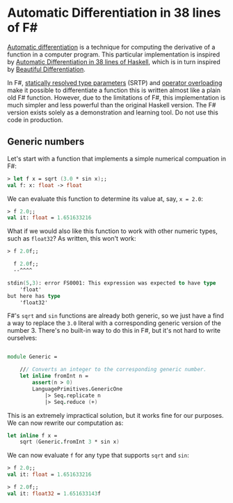 # Automatic Differentiation in 38 lines of F#

[Automatic differentiation](https://en.wikipedia.org/wiki/Automatic_differentiation) is a
technique for computing the derivative of a function in a computer program. This particular
implementation is inspired by [Automatic Differentiation in 38 lines of Haskell](https://gist.github.com/ttesmer/948df432cf46ec6db8c1e83ab59b1b21),
which is in turn inspired by [Beautiful Differentiation](http://conal.net/papers/beautiful-differentiation/beautiful-differentiation-long.pdf).

In F#, [statically resolved type parameters](https://learn.microsoft.com/en-us/dotnet/fsharp/language-reference/generics/statically-resolved-type-parameters)
(SRTP) and [operator overloading](https://learn.microsoft.com/en-us/dotnet/fsharp/language-reference/operator-overloading)
make it possible to differentiate a function this is written almost like a plain old F# function. However, due to the limitations of F#, this implementation is much simpler
and less powerful than the original Haskell version. The F# version exists solely as a demonstration and learning tool. Do not use this code in production.

## Generic numbers

Let's start with a function that implements a simple numerical compuation in F#:

```fsharp
> let f x = sqrt (3.0 * sin x);;
val f: x: float -> float
```

We can evaluate this function to determine its value at, say, `x = 2.0`:

```fsharp
> f 2.0;;
val it: float = 1.651633216
```

What if we would also like this function to work with other numeric types, such as `float32`? As written, this won't work:

```fsharp
> f 2.0f;;

  f 2.0f;;
  --^^^^

stdin(5,3): error FS0001: This expression was expected to have type
    'float'    
but here has type
    'float32'
```

F#'s `sqrt` and `sin` functions are already both generic, so we just have a find a way to replace the `3.0` literal with
a corresponding generic version of the number 3. There's no built-in way to do this in F#, but it's not hard to write
ourselves:

```fsharp

module Generic =

    /// Converts an integer to the corresponding generic number.
    let inline fromInt n =
        assert(n > 0)
        LanguagePrimitives.GenericOne
            |> Seq.replicate n
            |> Seq.reduce (+)
```

This is an extremely impractical solution, but it works fine for our purposes. We can now rewrite our computation as:

```fsharp
let inline f x =
    sqrt (Generic.fromInt 3 * sin x)
```

We can now evaluate `f` for any type that supports `sqrt` and `sin`:

```fsharp
> f 2.0;;
val it: float = 1.651633216

> f 2.0f;;
val it: float32 = 1.651633143f
```
